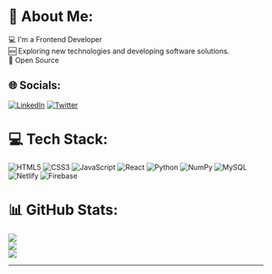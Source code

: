 # 💫 About Me:
💻 I'm a Frontend Developer<br>🆕 Exploring new technologies and developing software solutions.<br>🧩 Open Source


## 🌐 Socials:
[![LinkedIn](https://img.shields.io/badge/LinkedIn-%230077B5.svg?logo=linkedin&logoColor=white)](https://linkedin.com/in/https://www.linkedin.com/in/rahul-krishna-a-onlinked/) [![Twitter](https://img.shields.io/badge/Twitter-%231DA1F2.svg?logo=Twitter&logoColor=white)](https://twitter.com/https://twitter.com/RahulKrishnaa28) 

# 💻 Tech Stack:
 ![HTML5](https://img.shields.io/badge/html5-%23E34F26.svg?style=for-the-badge&logo=html5&logoColor=white) ![CSS3](https://img.shields.io/badge/css3-%231572B6.svg?style=for-the-badge&logo=css3&logoColor=white) ![JavaScript](https://img.shields.io/badge/javascript-%23323330.svg?style=for-the-badge&logo=javascript&logoColor=%23F7DF1E) ![React](https://img.shields.io/badge/react-%2320232a.svg?style=for-the-badge&logo=react&logoColor=%2361DAFB) ![Python](https://img.shields.io/badge/python-3670A0?style=for-the-badge&logo=python&logoColor=ffdd54) ![NumPy](https://img.shields.io/badge/numpy-%23013243.svg?style=for-the-badge&logo=numpy&logoColor=white) ![MySQL](https://img.shields.io/badge/mysql-%2300f.svg?style=for-the-badge&logo=mysql&logoColor=white) ![Netlify](https://img.shields.io/badge/netlify-%23000000.svg?style=for-the-badge&logo=netlify&logoColor=#00C7B7) ![Firebase](https://img.shields.io/badge/firebase-%23039BE5.svg?style=for-the-badge&logo=firebase) 
# 📊 GitHub Stats:
![](https://github-readme-stats.vercel.app/api?username=RahulKrishna-A&theme=dark&hide_border=false&include_all_commits=false&count_private=true)<br/>
![](https://github-readme-streak-stats.herokuapp.com/?user=RahulKrishna-A&theme=dark&hide_border=false)<br/>
![](https://github-readme-stats.vercel.app/api/top-langs/?username=RahulKrishna-A&theme=dark&hide_border=false&include_all_commits=false&count_private=true&layout=compact)

---

<!-- Proudly created with GPRM ( https://gprm.itsvg.in ) -->
